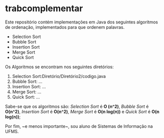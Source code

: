 # trabcomplementar

Este repositório contém implementações em Java dos seguintes algoritmos de ordenação, implementados para que ordenem palavras.

* Selection Sort
* Bubble Sort
* Insertion Sort
* Merge Sort
* Quick Sort

Os Algoritmos se encontram nos seguintes diretórios:

1. Selection Sort:Diretório/Diretório2/codigo.java
2. Bubble Sort: ...
3. Insertion Sort: ...
4. Merge Sort: ...
5. Quick Sort: ...

Sabe-se que os algoritmos são: *Selection Sort* é **O (n^2)**, *Bubble Sort* é **O(n^2)**, *Insertion Sort* é **O(n^2)**, *Merge Sort* é **O(n log(n))** e *Quick Sort* é **O(n log(n))**;

 Por fim, ~e menos importante~, sou aluno de Sistemas de Informação na UFMS.
